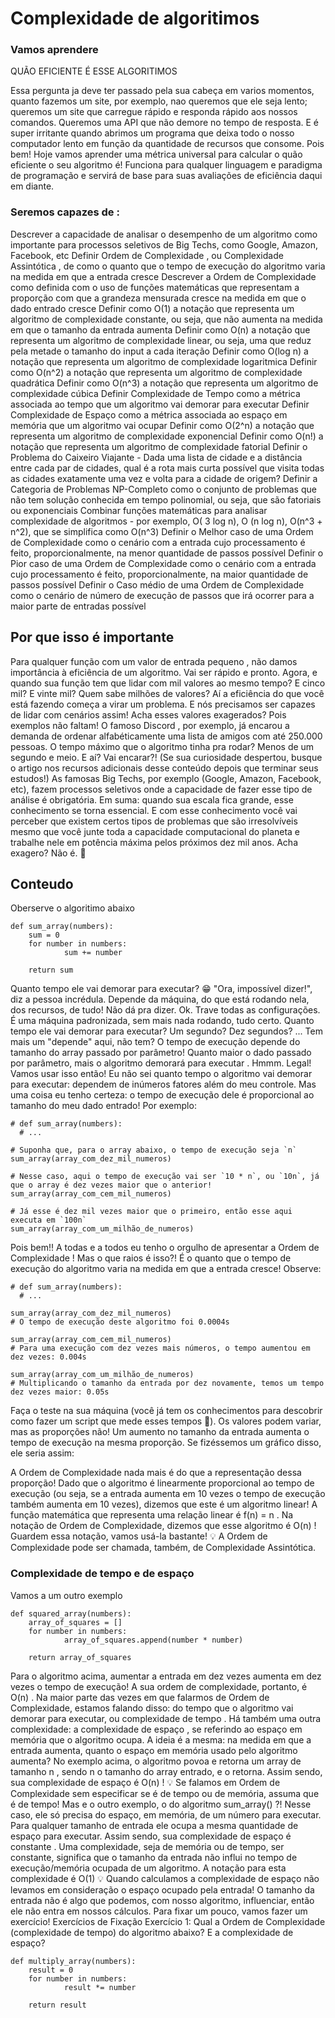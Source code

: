 # Complexidade de algoritimos

### Vamos aprendere

  QUÃO EFICIENTE É ESSE ALGORITIMOS

Essa pergunta ja deve ter passado pela sua cabeça em varios momentos, quanto fazemos um site, por exemplo, nao queremos que ele seja lento; queremos um site que carregue rápido e responda rápido aos nossos comandos. Queremos uma API que não demore no tempo de resposta. E é super irritante quando abrimos um programa que deixa todo o nosso computador lento em função da quantidade de recursos que consome.
Pois bem! Hoje vamos aprender uma métrica universal para calcular o quão eficiente o seu algoritmo é! Funciona para qualquer linguagem e paradigma de programação e servirá de base para suas avaliações de eficiência daqui em diante.


### Seremos capazes de :
Descrever a capacidade de analisar o desempenho de um algoritmo como importante para processos seletivos de Big Techs, como Google, Amazon, Facebook, etc
Definir Ordem de Complexidade , ou Complexidade Assintótica , de como o quanto que o tempo de execução do algoritmo varia na medida em que a entrada cresce
Descrever a Ordem de Complexidade como definida com o uso de funções matemáticas que representam a proporção com que a grandeza mensurada cresce na medida em que o dado entrado cresce
Definir como O(1) a notação que representa um algoritmo de complexidade constante, ou seja, que não aumenta na medida em que o tamanho da entrada aumenta
Definir como O(n) a notação que representa um algoritmo de complexidade linear, ou seja, uma que reduz pela metade o tamanho do input a cada iteração
Definir como O(log n) a notação que representa um algoritmo de complexidade logaritmica
Definir como O(n^2) a notação que representa um algoritmo de complexidade quadrática
Definir como O(n^3) a notação que representa um algoritmo de complexidade cúbica
Definir Complexidade de Tempo como a métrica associada ao tempo que um algoritmo vai demorar para executar
Definir Complexidade de Espaço como a métrica associada ao espaço em memória que um algoritmo vai ocupar
Definir como O(2^n) a notação que representa um algoritmo de complexidade exponencial
Definir como O(n!) a notação que representa um algoritmo de complexidade fatorial
Definir o Problema do Caixeiro Viajante - Dada uma lista de cidade e a distância entre cada par de cidades, qual é a rota mais curta possível que visita todas as cidades exatamente uma vez e volta para a cidade de origem?
Definir a Categoria de Problemas NP-Completo como o conjunto de problemas que não tem solução conhecida em tempo polinomial, ou seja, que são fatoriais ou exponenciais
Combinar funções matemáticas para analisar complexidade de algoritmos - por exemplo, O( 3 log n), O (n log n), O(n^3 + n^2), que se simplifica como O(n^3)
Definir o Melhor caso de uma Ordem de Complexidade como o cenário com a entrada cujo processamento é feito, proporcionalmente, na menor quantidade de passos possível
Definir o Pior caso de uma Ordem de Complexidade como o cenário com a entrada cujo processamento é feito, proporcionalmente, na maior quantidade de passos possível
Definir o Caso médio de uma Ordem de Complexidade como o cenário de número de execução de passos que irá ocorrer para a maior parte de entradas possível

## Por que isso é importante

Para qualquer função com um valor de entrada pequeno , não damos importância à eficiência de um algoritmo. Vai ser rápido e pronto. Agora, e quando sua função tem que lidar com mil valores ao mesmo tempo? E cinco mil? E vinte mil? Quem sabe milhões de valores? Aí a eficiência do que você está fazendo começa a virar um problema. E nós precisamos ser capazes de lidar com cenários assim!
Acha esses valores exagerados? Pois exemplos não faltam! O famoso Discord , por exemplo, já encarou a demanda de ordenar alfabéticamente uma lista de amigos com até 250.000 pessoas. O tempo máximo que o algoritmo tinha pra rodar? Menos de um segundo e meio. E aí? Vai encarar?! (Se sua curiosidade despertou, busque o artigo nos recursos adicionais desse conteúdo depois que terminar seus estudos!)
As famosas Big Techs, por exemplo (Google, Amazon, Facebook, etc), fazem processos seletivos onde a capacidade de fazer esse tipo de análise é obrigatória. Em suma: quando sua escala fica grande, esse conhecimento se torna essencial. E com esse conhecimento você vai perceber que existem certos tipos de problemas que são irresolvíveis mesmo que você junte toda a capacidade computacional do planeta e trabalhe nele em potência máxima pelos próximos dez mil anos.
Acha exagero? Não é. 🙂

## Conteudo

Oberserve o algoritimo abaixo
```
def sum_array(numbers):
    sum = 0
    for number in numbers:
            sum += number

    return sum
```

Quanto tempo ele vai demorar para executar? 😁
"Ora, impossível dizer!", diz a pessoa incrédula. Depende da máquina, do que está rodando nela, dos recursos, de tudo! Não dá pra dizer.
Ok. Trave todas as configurações. É uma máquina padronizada, sem mais nada rodando, tudo certo. Quanto tempo ele vai demorar para executar? Um segundo? Dez segundos?
... Tem mais um "depende" aqui, não tem? O tempo de execução depende do tamanho do array passado por parâmetro! Quanto maior o dado passado por parâmetro, mais o algoritmo demorará para executar .
Hmmm. Legal! Vamos usar isso então! Eu não sei quanto tempo o algoritmo vai demorar para executar: dependem de inúmeros fatores além do meu controle. Mas uma coisa eu tenho certeza: o tempo de execução dele é proporcional ao tamanho do meu dado entrado! Por exemplo:

```
# def sum_array(numbers):
  # ...

# Suponha que, para o array abaixo, o tempo de execução seja `n`
sum_array(array_com_dez_mil_numeros)

# Nesse caso, aqui o tempo de execução vai ser `10 * n`, ou `10n`, já que o array é dez vezes maior que o anterior!
sum_array(array_com_cem_mil_numeros)

# Já esse é dez mil vezes maior que o primeiro, então esse aqui executa em `100n`
sum_array(array_com_um_milhão_de_numeros)
```
Pois bem!! A todas e a todos eu tenho o orgulho de apresentar a Ordem de Complexidade ! Mas o que raios é isso?! É o quanto que o tempo de execução do algoritmo varia na medida em que a entrada cresce! Observe:

```
# def sum_array(numbers):
  # ...

sum_array(array_com_dez_mil_numeros)
# O tempo de execução deste algoritmo foi 0.0004s

sum_array(array_com_cem_mil_numeros)
# Para uma execução com dez vezes mais números, o tempo aumentou em dez vezes: 0.004s

sum_array(array_com_um_milhão_de_numeros)
# Multiplicando o tamanho da entrada por dez novamente, temos um tempo dez vezes maior: 0.05s
```
Faça o teste na sua máquina (você já tem os conhecimentos para descobrir como fazer um script que mede esses tempos 🚀). Os valores podem variar, mas as proporções não! Um aumento no tamanho da entrada aumenta o tempo de execução na mesma proporção. Se fizéssemos um gráfico disso, ele seria assim:


A Ordem de Complexidade nada mais é do que a representação dessa proporção! Dado que o algoritmo é linearmente proporcional ao tempo de execução (ou seja, se a entrada aumenta em 10 vezes o tempo de execução também aumenta em 10 vezes), dizemos que este é um algoritmo linear!
A função matemática que representa uma relação linear é f(n) = n . Na notação de Ordem de Complexidade, dizemos que esse algoritmo é O(n) ! Guardem essa notação, vamos usá-la bastante!
💡 A Ordem de Complexidade pode ser chamada, também, de Complexidade Assintótica.

### Complexidade de tempo e de espaço
Vamos a um outro exemplo

```
def squared_array(numbers):
    array_of_squares = []
    for number in numbers:
            array_of_squares.append(number * number)

    return array_of_squares
```
Para o algoritmo acima, aumentar a entrada em dez vezes aumenta em dez vezes o tempo de execução! A sua ordem de complexidade, portanto, é O(n) . Na maior parte das vezes em que falarmos de Ordem de Complexidade, estamos falando disso: do tempo que o algoritmo vai demorar para executar, ou complexidade de tempo . Há também uma outra complexidade: a complexidade de espaço , se referindo ao espaço em memória que o algoritmo ocupa.
A ideia é a mesma: na medida em que a entrada aumenta, quanto o espaço em memória usado pelo algoritmo aumenta? No exemplo acima, o algoritmo povoa e retorna um array de tamanho n , sendo n o tamanho do array entrado, e o retorna. Assim sendo, sua complexidade de espaço é O(n) !
💡 Se falamos em Ordem de Complexidade sem especificar se é de tempo ou de memória, assuma que é de tempo!
Mas e o outro exemplo, o do algoritmo sum_array() ?! Nesse caso, ele só precisa do espaço, em memória, de um número para executar. Para qualquer tamanho de entrada ele ocupa a mesma quantidade de espaço para executar. Assim sendo, sua complexidade de espaço é constante . Uma complexidade, seja de memória ou de tempo, ser constante, significa que o tamanho da entrada não influi no tempo de execução/memória ocupada de um algoritmo. A notação para esta complexidade é O(1)
💡 Quando calculamos a complexidade de espaço não levamos em consideração o espaço ocupado pela entrada! O tamanho da entrada não é algo que podemos, com nosso algoritmo, influenciar, então ele não entra em nossos cálculos.
Para fixar um pouco, vamos fazer um exercício!
Exercícios de Fixação
Exercício 1: Qual a Ordem de Complexidade (complexidade de tempo) do algoritmo abaixo? E a complexidade de espaço?

```
def multiply_array(numbers):
    result = 0
    for number in numbers:
            result *= number

    return result
```